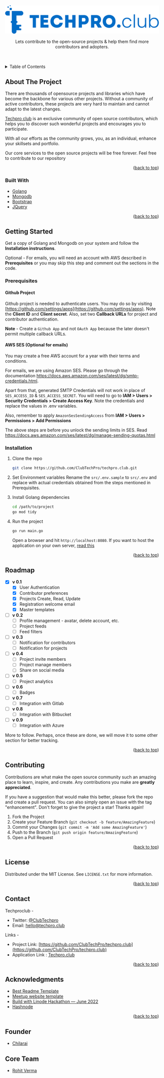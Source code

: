 <div id="top"></div>

<!-- PROJECT LOGO -->
<br />
<div align="center">
  <a href="https://github.com/ClubTechPro/techpro.club">
    <img src="https://github.com/ClubTechPro/techpro.club/blob/master/assets/logos/logo-large.png" alt="Logo" >
  </a>

  <p align="center">
    Lets contribute to the open-source projects & help them find more contributors and adopters.
    <br />
    <br />
    <br />
    
  </p>
</div>

<!-- TABLE OF CONTENTS -->
<details>
  <summary>Table of Contents</summary>
  <ol>
    <li>
      <a href="#about-the-project">About The Project</a>
      <ul>
        <li><a href="#built-with">Built With</a></li>
      </ul>
    </li>
    <li>
      <a href="#getting-started">Getting Started</a>
      <ul>
        <li><a href="#prerequisites">Prerequisites</a></li>
        <li><a href="#installation">Installation</a></li>
      </ul>
    </li>
    <li><a href="#roadmap">Roadmap</a></li>
    <li><a href="#contributing">Contributing</a></li>
    <li><a href="#license">License</a></li>
    <li><a href="#contact">Contact</a></li>
    <li><a href="#acknowledgments">Acknowledgments</a></li>
    <li><a href="#founder">Founder</a></li>
    <li><a href="#core-team">Core Team</a></li>
  </ol>
</details>

<!-- ABOUT THE PROJECT -->

## About The Project

There are thousands of opensource projects and libraries which have become the backbone for various other projects. Without a community of active contributors, these projects are very hard to maintain and cannot adapt to the latest changes.

<a href="https://techpro.club">Techpro club</a> is an exclusive community of open source contributors, which helps you to discover such wonderful projects and encourages you to participate.

With all our efforts as the community grows, you, as an individual, enhance your skillsets and portfolio.

Our core services to the open source projects will be free forever. Feel free to contribute to our repository

<p align="right">(<a href="#top">back to top</a>)</p>

### Built With

-   [Golang](https://go.dev/)
-   [Mongodb](https://www.mongodb.com/)
-   [Bootstrap](https://getbootstrap.com)
-   [JQuery](https://jquery.com)
<!-- -   [AWS SES](https://aws.amazon.com/ses/) -->

<p align="right">(<a href="#top">back to top</a>)</p>

<!-- GETTING STARTED -->

## Getting Started

Get a copy of Golang and Mongodb on your system and follow the **Installation instructions**.

Optional - For emails, you will need an account with AWS described in **Prerequisites** or you may skip this step and comment out the sections in the code.

### Prerequisites

#### Github Project

Github project is needed to authenticate users. You may do so by visiting [https://github.com/settings/apps](https://github.com/settings/apps). Note the **Client ID** and **Client secret**. Also, set two **Callback URLs** for project and contributor authentication.

**Note** - Create a `Github App` and not `OAuth App` because the later doesn't permit multiple callback URLs.

#### AWS SES (Optional for emails)

You may create a free AWS account for a year with their terms and conditions.

For emails, we are using Amazon SES. Please go through the documentation https://docs.aws.amazon.com/ses/latest/dg/smtp-credentials.html.

Apart from that, generated SMTP Credentials will not work in place of `SES_ACCESS_ID` & `SES_ACCESS_SECRET`. You will need to go to **IAM > Users > Security Credentials > Create Access Key**. Note the credentials and replace the values in .env variables.

Also, remember to apply `AmazonSesSendingAccess` from **IAM > Users > Permissions > Add Permissions**

The above steps are before you unlock the sending limits in SES. Read https://docs.aws.amazon.com/ses/latest/dg/manage-sending-quotas.html

### Installation

1. Clone the repo
    ```sh
    git clone https://github.com/ClubTechPro/techpro.club.git
    ```
2. Set Environment variables
   Rename the `src/.env.sample` to `src/.env` and replace with actual credentials obtained from the steps mentioned in Prerequisites.

3. Install Golang dependencies
    ```sh
    cd /path/to/project
    go mod tidy
    ```
4. Run the project
    ```sh
    go run main.go
    ```
    Open a browser and hit `http://localhost:8080`. If you want to host the application on your own server, <a href="hosting.md">read this</a>

<p align="right">(<a href="#top">back to top</a>)</p>

<!-- USAGE EXAMPLES -->

<!-- ROADMAP -->

## Roadmap

-   [x] **v 0.1**
    -   [x] User Authentication
    -   [x] Contributor preferences
    -   [x] Projects Create, Read, Update
    -   [x] Registration welcome email
    -   [x] Master templates
-   [ ] **v 0.2**
    -   [ ] Profile management - avatar, delete account, etc.
    -   [ ] Project feeds
    -   [ ] Feed filters
-   [ ] **v 0.3**
    -   [ ] Notification for contributors
    -   [ ] Notification for projects
-   [ ] **v 0.4**
    -   [ ] Project invite members
    -   [ ] Project manage members
    -   [ ] Share on social media
-   [ ] **v 0.5**
    -   [ ] Project analytics
-   [ ] **v 0.6**
    -   [ ] Badges
-   [ ] **v 0.7**
    -   [ ] Integration with Gitlab
-   [ ] **v 0.8**
    -   [ ] Integration with Bitbucket
-   [ ] **v 0.9**
    -   [ ] Integration with Azure

More to follow. Perhaps, once these are done, we will move it to some other section for better tracking.

<p align="right">(<a href="#top">back to top</a>)</p>

<!-- CONTRIBUTING -->

## Contributing

Contributions are what make the open source community such an amazing place to learn, inspire, and create. Any contributions you make are **greatly appreciated**.

If you have a suggestion that would make this better, please fork the repo and create a pull request. You can also simply open an issue with the tag "enhancement".
Don't forget to give the project a star! Thanks again!

1. Fork the Project
2. Create your Feature Branch (`git checkout -b feature/AmazingFeature`)
3. Commit your Changes (`git commit -m 'Add some AmazingFeature'`)
4. Push to the Branch (`git push origin feature/AmazingFeature`)
5. Open a Pull Request

<p align="right">(<a href="#top">back to top</a>)</p>

<!-- LICENSE -->

## License

Distributed under the MIT License. See `LICENSE.txt` for more information.

<p align="right">(<a href="#top">back to top</a>)</p>

<!-- CONTACT -->

## Contact

Techproclub -

-   Twitter: [@ClubTechpro](https://twitter.com/ClubTechpro)
-   Email: hello@techpro.club

Links -

-   Project Link: [https://github.com/ClubTechPro/techpro.club](https://github.com/ClubTechPro/techpro.club)
-   Application Link : [Techpro.club](https://techpro.club)

<p align="right">(<a href="#top">back to top</a>)</p>

<!-- ACKNOWLEDGMENTS -->

## Acknowledgments

-   [Best Readme Template](https://github.com/othneildrew/Best-README-Template)
-   [Meetup website template](https://onepagelove.com/meetup)
-   [Build with Linode Hackathon — June 2022](https://www.linode.com/?utm_source=hashnode&utm_medium=article&utm_campaign=hackathon_announcement)
-   [Hashnode](https://hashnode.com/)

<p align="right">(<a href="#top">back to top</a>)</p>

## Founder
-   [Chilarai](https://github.com/chilarai)

## Core Team
-   [Rohit Verma](https://github.com/RohitV5)
